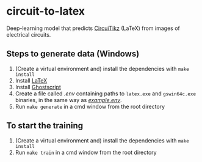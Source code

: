 # circuit-to-latex

Deep-learning model that predicts [CircuiTikz](https://ctan.org/pkg/circuitikz) (LaTeX) from images of electrical circuits.

## Steps to generate data (Windows)

1. (Create a virtual environment and) install the dependencies with `make install`
2. Install [LaTeX](https://www.latex-project.org/get/)
3. Install [Ghostscript](https://ghostscript.com/releases/gsdnld.html)
4. Create a file called _.env_ containing paths to `latex.exe` and `gswin64c.exe` binaries, in the same way as [_example.env_](/example.env).
5. Run `make generate` in a cmd window from the root directory

## To start the training 
1. (Create a virtual environment and) install the dependencies with `make install`
2. Run `make train` in a cmd window from the root directory